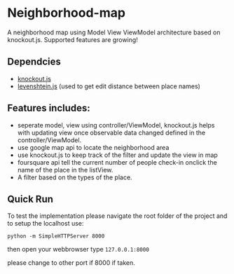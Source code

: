 
# Neighborhood-map
A neighborhood map using Model View ViewModel architecture based on knockout.js.
Supported features are growing!

## Dependcies
* [knockout.js](http://knockoutjs.com/)
* [levenshtein.js](https://github.com/hiddentao/fast-levenshtein) (used to get edit distance between place names)

## Features includes:

* seperate model, view using controller/ViewModel, knockout.js helps with updating view once observable data changed defined in the controller/ViewModel.
* use google map api to locate the neighborhood area
* use knockout.js to keep track of the filter and update the view in map
* foursquare api tell the current number of people check-in onclick the name of the place in the listView.
* A filter based on the types of the place.
## Quick Run
To test the implementation please navigate the root folder of the project
and to setup the localhost use:

```python -m SimpleHTTPServer 8000```

then open your webbrowser type ```127.0.0.1:8000```

please change to other port if 8000 if taken.
